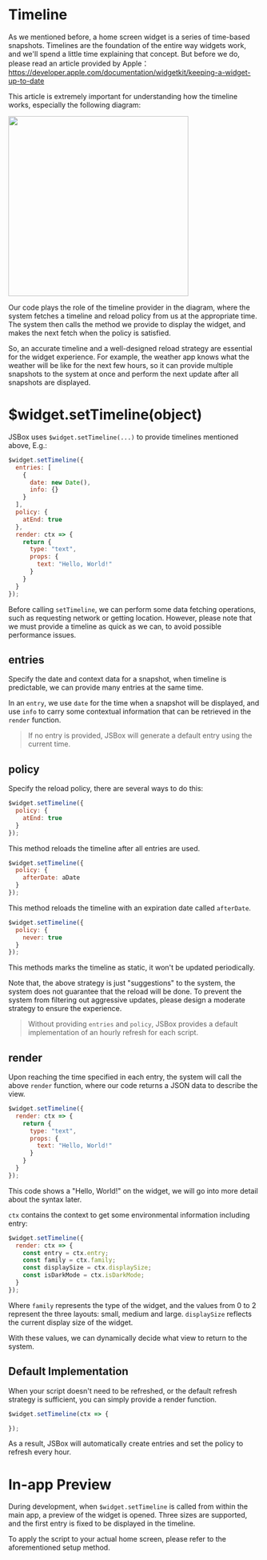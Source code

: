 # Timeline

As we mentioned before, a home screen widget is a series of time-based snapshots. Timelines are the foundation of the entire way widgets work, and we'll spend a little time explaining that concept. But before we do, please read an article provided by Apple： https://developer.apple.com/documentation/widgetkit/keeping-a-widget-up-to-date

This article is extremely important for understanding how the timeline works, especially the following diagram:

<img src='https://docs-assets.developer.apple.com/published/2971813b6a098a34d134a04e38a50b83/2550/WidgetKit-Timeline-At-End@2x.png' width=360px/>

Our code plays the role of the timeline provider in the diagram, where the system fetches a timeline and reload policy from us at the appropriate time. The system then calls the method we provide to display the widget, and makes the next fetch when the policy is satisfied.

So, an accurate timeline and a well-designed reload strategy are essential for the widget experience. For example, the weather app knows what the weather will be like for the next few hours, so it can provide multiple snapshots to the system at once and perform the next update after all snapshots are displayed.

# $widget.setTimeline(object)

JSBox uses `$widget.setTimeline(...)` to provide timelines mentioned above, E.g.:

```js
$widget.setTimeline({
  entries: [
    {
      date: new Date(),
      info: {}
    }
  ],
  policy: {
    atEnd: true
  },
  render: ctx => {
    return {
      type: "text",
      props: {
        text: "Hello, World!"
      }
    }
  }
});
```

Before calling `setTimeline`, we can perform some data fetching operations, such as requesting network or getting location. However, please note that we must provide a timeline as quick as we can, to avoid possible performance issues.

## entries

Specify the date and context data for a snapshot, when timeline is predictable, we can provide many entries at the same time.

In an `entry`, we use `date` for the time when a snapshot will be displayed, and use `info` to carry some contextual information that can be retrieved in the `render` function.

> If no entry is provided, JSBox will generate a default entry using the current time.

## policy

Specify the reload policy, there are several ways to do this:

```js
$widget.setTimeline({
  policy: {
    atEnd: true
  }
});
```

This method reloads the timeline after all entries are used.

```js
$widget.setTimeline({
  policy: {
    afterDate: aDate
  }
});
```

This method reloads the timeline with an expiration date called `afterDate`.

```js
$widget.setTimeline({
  policy: {
    never: true
  }
});
```

This methods marks the timeline as static, it won't be updated periodically.

Note that, the above strategy is just "suggestions" to the system, the system does not guarantee that the reload will be done. To prevent the system from filtering out aggressive updates, please design a moderate strategy to ensure the experience.

> Without providing `entries` and `policy`, JSBox provides a default implementation of an hourly refresh for each script.

## render

Upon reaching the time specified in each entry, the system will call the above `render` function, where our code returns a JSON data to describe the view.

```js
$widget.setTimeline({
  render: ctx => {
    return {
      type: "text",
      props: {
        text: "Hello, World!"
      }
    }
  }
});
```

This code shows a "Hello, World!" on the widget, we will go into more detail about the syntax later.

`ctx` contains the context to get some environmental information including entry:

```js
$widget.setTimeline({
  render: ctx => {
    const entry = ctx.entry;
    const family = ctx.family;
    const displaySize = ctx.displaySize;
    const isDarkMode = ctx.isDarkMode;
  }
});
```

Where `family` represents the type of the widget, and the values from 0 to 2 represent the three layouts: small, medium and large. `displaySize` reflects the current display size of the widget.

With these values, we can dynamically decide what view to return to the system.

## Default Implementation

When your script doesn't need to be refreshed, or the default refresh strategy is sufficient, you can simply provide a render function.

```js
$widget.setTimeline(ctx => {

});
```

As a result, JSBox will automatically create entries and set the policy to refresh every hour.

# In-app Preview

During development, when `$widget.setTimeline` is called from within the main app, a preview of the widget is opened. Three sizes are supported, and the first entry is fixed to be displayed in the timeline.

To apply the script to your actual home screen, please refer to the aforementioned setup method.